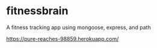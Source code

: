 # fitnessbrain

A fitness tracking app using mongoose, express, and path

https://pure-reaches-98859.herokuapp.com/

